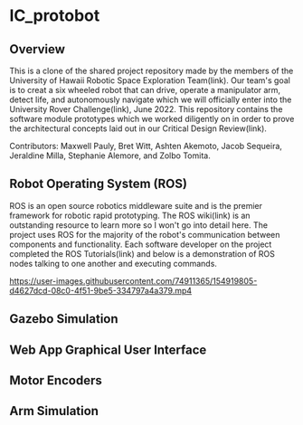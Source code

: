 # IC_protobot

## Overview

This is a clone of the shared project repository made by the members of the University of Hawaii Robotic Space Exploration Team(link). Our team's goal is to creat a six wheeled robot that can drive, operate a manipulator arm, detect life, and autonomously navigate which we will officially enter into the University Rover Challenge(link), June 2022. This repository contains the software module prototypes which we worked diligently on in order to prove the architectural concepts laid out in our Critical Design Review(link).

Contributors: Maxwell Pauly, Bret Witt, Ashten Akemoto, Jacob Sequeira, Jeraldine Milla, Stephanie Alemore, and Zolbo Tomita.

## Robot Operating System (ROS)

ROS is an open source robotics middleware suite and is the premier framework for robotic rapid prototyping. The ROS wiki(link) is an outstanding resource to learn more so I won't go into detail here. The project uses ROS for the majority of the robot's communication between components and functionality. Each software developer on the project completed the ROS Tutorials(link) and below is a demonstration of ROS nodes talking to one another and executing commands.

https://user-images.githubusercontent.com/74911365/154919805-d4627dcd-08c0-4f51-9be5-334797a4a379.mp4


## Gazebo Simulation

## Web App Graphical User Interface

<!-- 
https://user-images.githubusercontent.com/74911365/140019513-80895195-2fa0-49e1-8030-edcdf03711ba.mp4

## Dependencies
### sudo apt update
### sudo apt upgrade
### sudo apt-get install ros-noetic-rosbridge-suite
### sudo apt-get install ros-noetic-rosbridge-server
### sudo apt install nodejs npm


## To get it to work:

### Terminal 1 (runs ros core through the rosbridge (web socket package) launch file):

cd catkin_ws
source devel/setup.bash
roslaunch rosbridge_server rosbridge_websocket.launch

### Terminal 2 (runs the package I made that listens to /score topic which uses std_msgs/Int64 messages):
cd catkin_ws
source devel/setup.bash
rosrun listener_package score_listener

### Terminal 3 (runs the web app):
cd webapp
npm install
npm run dev

### Web Browser:
http://localhost:8000 -->

## Motor Encoders

## Arm Simulation
